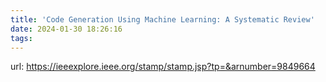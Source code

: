 ```yaml
---
title: 'Code Generation Using Machine Learning: A Systematic Review'
date: 2024-01-30 18:26:16
tags:
---
```

url: https://ieeexplore.ieee.org/stamp/stamp.jsp?tp=&arnumber=9849664
